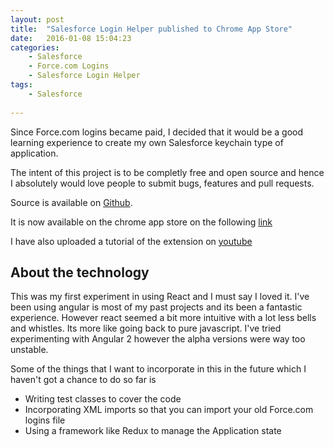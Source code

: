 ```yaml
---
layout: post
title:  "Salesforce Login Helper published to Chrome App Store"
date:   2016-01-08 15:04:23
categories:
    - Salesforce
    - Force.com Logins
    - Salesforce Login Helper
tags:
    - Salesforce
    
---
```


Since Force.com logins became paid, I decided that it would be a good learning experience to create my own Salesforce keychain type of application.

The intent of this project is to be completly free and open source and hence I absolutely would love people to submit bugs, features and pull requests.

Source is available on [Github](https://github.com/patnaikshekhar/SalesforceLoginHelperChromeExtension).

It is now available on the chrome app store on the following [link](https://chrome.google.com/webstore/detail/salesforce-login-helper/lphjfeeaniomnoomcplfomgonemdmplf)

I have also uploaded a tutorial of the extension on [youtube](https://www.youtube.com/watch?v=0XVmU9s29zM&feature=youtu.be)

## About the technology 

This was my first experiment in using React and I must say I loved it. I've been using angular is most of my past projects and its been a fantastic experience. However react seemed a bit more intuitive with a lot less bells and whistles. Its more like going back to pure javascript. I've tried experimenting with Angular 2 however the alpha versions were way too unstable.

Some of the things that I want to incorporate in this in the future which I haven't got a chance to do so far is
* Writing test classes to cover the code
* Incorporating XML imports so that you can import your old Force.com logins file
* Using a framework like Redux to manage the Application state

